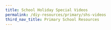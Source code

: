 ```yaml
---
title: School Holiday Special Videos
permalink: /diy-resources/primary/shs-videos
third_nav_title: Primary School Resources
---
```


